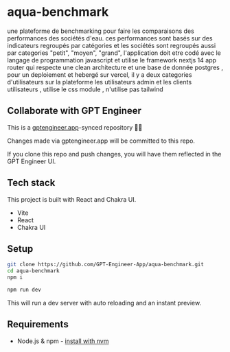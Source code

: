 # aqua-benchmark

une plateforme de benchmarking pour faire les comparaisons des performances des sociétés d'eau. ces performances sont basés sur des indicateurs regroupés par catégories et les sociétés sont regroupés aussi par categories "petit", "moyen", "grand", l'application doit etre codé avec le langage de programmation javascript et utilise le framework nextjs 14 app router qui respecte une clean architecture et une base de donnée postgres , pour un deploiement et hebergé sur vercel, il y a deux categories d'utilisateurs sur la plateforme les utilisateurs admin et les clients utilisateurs , utilise le css module , n'utilise pas tailwind


## Collaborate with GPT Engineer

This is a [gptengineer.app](https://gptengineer.app)-synced repository 🌟🤖

Changes made via gptengineer.app will be committed to this repo.

If you clone this repo and push changes, you will have them reflected in the GPT Engineer UI.

## Tech stack

This project is built with React and Chakra UI.

- Vite
- React
- Chakra UI

## Setup

```sh
git clone https://github.com/GPT-Engineer-App/aqua-benchmark.git
cd aqua-benchmark
npm i
```

```sh
npm run dev
```

This will run a dev server with auto reloading and an instant preview.

## Requirements

- Node.js & npm - [install with nvm](https://github.com/nvm-sh/nvm#installing-and-updating)
